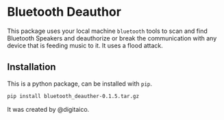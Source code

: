 # Bluetooth Deauthor

This package uses your local machine `bluetooth` tools to scan and find Bluetooth Speakers and deauthorize or break the 
communication with any device that is feeding music to it.  It uses a flood attack.

## Installation

This is a python package, can be installed with `pip`.



```bash
pip install bluetooth_deauther-0.1.5.tar.gz
```
It was created by @digitaico.
